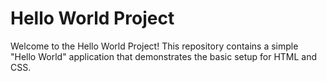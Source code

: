 # Hello World Project

Welcome to the Hello World Project! This repository contains a simple "Hello World" application that demonstrates the basic setup for HTML and CSS.
